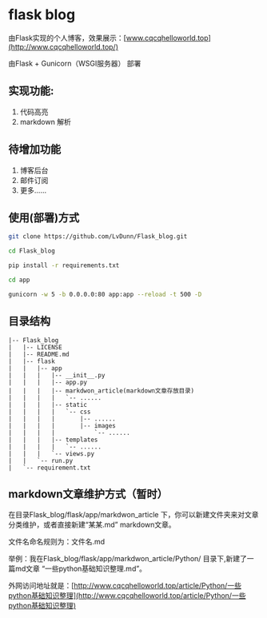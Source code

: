 # flask blog
由Flask实现的个人博客，效果展示：[www.cqcqhelloworld.top](http://www.cqcqhelloworld.top/)

由Flask + Gunicorn（WSGI服务器） 部署

## 实现功能:

1. 代码高亮
2. markdown 解析


## 待增加功能

1. 博客后台
2. 邮件订阅
3. 更多......

## 使用(部署)方式

```bash
git clone https://github.com/LvDunn/Flask_blog.git

cd Flask_blog

pip install -r requirements.txt

cd app

gunicorn -w 5 -b 0.0.0.0:80 app:app --reload -t 500 -D
```

## 目录结构
```
|-- Flask_blog
|   |-- LICENSE
|   |-- README.md
|   |-- flask
|   |   |-- app
|   |   |   |-- __init__.py
|   |   |   |-- app.py
|   |   |   |-- markdwon_article(markdown文章存放目录)
|   |   |   |   `-- ......
|   |   |   |-- static
|   |   |   |   `-- css
|   |   |   |       |-- ......
|   |   |   |       |-- images
|   |   |   |           `-- ......
|   |   |   |-- templates
|   |   |   |   `-- ......
|   |   |   `-- views.py
|   |   `-- run.py
|   `-- requirement.txt
```

## markdown文章维护方式（暂时）
在目录Flask_blog/flask/app/markdwon_article 下，你可以新建文件夹来对文章分类维护，或者直接新建“某某.md” markdown文章。

文件名命名规则为：文件名.md 

举例：我在Flask_blog/flask/app/markdwon_article/Python/ 目录下,新建了一篇md文章 “一些python基础知识整理.md”。

外网访问地址就是：[http://www.cqcqhelloworld.top/article/Python/一些python基础知识整理](http://www.cqcqhelloworld.top/article/Python/一些python基础知识整理)  
